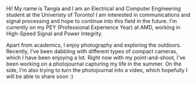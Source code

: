 Hi! My name is Tangia and I am an Electrical and Computer Engineering student at the Univeristy of Toronto! I am interested in communications and signal processing and hope to continue into this field in the future. I'm currently on my PEY (Professional Experience Year) at AMD, working in High-Speed Signal and Power Integrity. 

Apart from academics, I enjoy photography and exploring the outdoors. Recently, I've been dabbling with different types of compact cameras, which I have been enjoying a lot. Right now with my point-and-shoot, I've been working on a photojournal capturing my life in the summer. On the side, I'm also trying to turn the photojournal into a video, which hopefully I will be able to share soon :)
